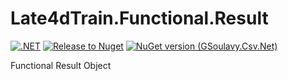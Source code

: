 # Late4dTrain.Functional.Result

[![.NET](https://github.com/late4dtrain/functional-result/actions/workflows/ci.yml/badge.svg)](https://github.com/late4dtrain/functional-result/actions/workflows/ci.yml)
[![Release to Nuget](https://github.com/late4dtrain/functional-result/actions/workflows/release.yml/badge.svg)](https://github.com/late4dtrain/functional-result/actions/workflows/release.yml)
[![NuGet version (GSoulavy.Csv.Net)](https://img.shields.io/nuget/v/Late4dTrain.Functional.Result.svg?style=flat-square)](https://www.nuget.org/packages/Late4dTrain.Functional.Result/)

Functional Result Object
